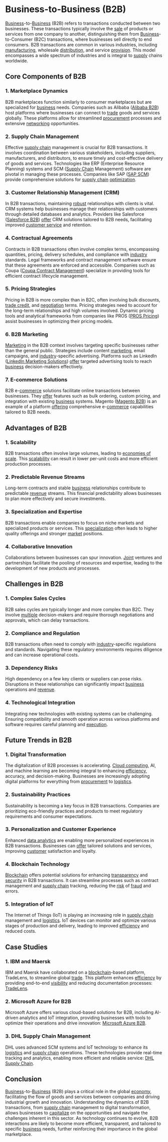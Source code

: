# Business-to-Business (B2B)

[Business](../b/business.md)-to-[Business](../b/business.md) (B2B) refers to transactions conducted between two businesses. These transactions typically involve the [sale](../s/sale.md) of products or services from one company to another, distinguishing them from [Business](../b/business.md)-to-Consumer (B2C) transactions, where businesses sell directly to end consumers. B2B transactions are common in various industries, including [manufacturing](../m/manufacturing.md), wholesale [distribution](../d/distribution.md), and service [provision](../p/provision.md). This model encompasses a wide spectrum of industries and is integral to [supply](../s/supply.md) chains worldwide.

## Core Components of B2B

### 1. **Marketplace Dynamics**

B2B marketplaces function similarly to consumer marketplaces but are specialized for [business](../b/business.md) needs. Companies such as Alibaba ([Alibaba B2B](https://www.alibaba.com/)) host platforms where businesses can connect to [trade](../t/trade.md) goods and services globally. These platforms allow for streamlined [procurement](../p/procurement.md) processes and extensive [networking](../n/networking.md) opportunities.

### 2. **Supply Chain Management**

Effective [supply chain](../s/supply_chain.md) management is crucial for B2B transactions. It involves coordination between various stakeholders, including suppliers, manufacturers, and distributors, to ensure timely and cost-effective delivery of goods and services. Technologies like ERP (Enterprise Resource Planning) systems and SCM ([Supply Chain](../s/supply_chain.md) Management) software are pivotal in managing these processes. Companies like SAP ([SAP SCM](https://www.sap.com/products/supply-chain-management.html)) provide comprehensive solutions for [supply chain](../s/supply_chain.md) [optimization](../o/optimization.md).

### 3. **Customer Relationship Management (CRM)**

In B2B transactions, maintaining [robust](../r/robust.md) relationships with clients is vital. CRM systems help businesses manage their relationships with customers through detailed databases and analytics. Providers like Salesforce ([Salesforce B2B](https://www.salesforce.com/solutions/industries/b2b-commerce/overview/)) [offer](../o/offer.md) CRM solutions tailored to B2B needs, facilitating improved [customer service](../c/customer_service.md) and retention.

### 4. **Contractual Agreements**

Contracts in B2B transactions often involve complex terms, encompassing quantities, pricing, delivery schedules, and compliance with [industry](../i/industry.md) standards. Legal frameworks and contract management software ensure that these agreements are enforced and accessible. Companies such as Coupa ([Coupa Contract Management](https://www.coupa.com/solutions/contract-management)) specialize in providing tools for efficient contract lifecycle management.

### 5. **Pricing Strategies**

Pricing in B2B is more complex than in B2C, often involving bulk discounts, [trade credit](../t/trade_credit.md), and [negotiation](../n/negotiation.md) terms. Pricing strategies need to account for the long-term relationships and high volumes involved. Dynamic pricing tools and analytical frameworks from companies like PROS ([PROS Pricing](https://pros.com/pricing-software/)) assist businesses in optimizing their pricing models.

### 6. **B2B Marketing**

[Marketing](../m/marketing.md) in the B2B context involves targeting specific businesses rather than the general public. Strategies include content [marketing](../m/marketing.md), email campaigns, and [industry](../i/industry.md)-specific advertising. Platforms such as LinkedIn ([LinkedIn Marketing Solutions](https://business.linkedin.com/marketing-solutions)) [offer](../o/offer.md) targeted advertising tools to reach [business](../b/business.md) decision-makers effectively.

### 7. **E-commerce Solutions**

B2B e-[commerce](../c/commerce.md) solutions facilitate online transactions between businesses. They [offer](../o/offer.md) features such as bulk ordering, custom pricing, and integration with existing [business](../b/business.md) systems. Magento ([Magento B2B](https://magento.com/solutions/b2b)) is an example of a platform [offering](../o/offering.md) comprehensive e-[commerce](../c/commerce.md) capabilities tailored to B2B needs.

## Advantages of B2B

### 1. **Scalability**

B2B transactions often involve large volumes, leading to [economies of scale](../e/economies_of_scale.md). This [scalability](../s/scalability.md) can result in lower per-unit costs and more efficient production processes.

### 2. **Predictable Revenue Streams**

Long-term contracts and stable [business](../b/business.md) relationships contribute to predictable [revenue](../r/revenue.md) streams. This financial predictability allows businesses to plan more effectively and secure investments.

### 3. **Specialization and Expertise**

B2B transactions enable companies to focus on niche markets and specialized products or services. This [specialization](../s/specialization.md) often leads to higher quality offerings and stronger [market](../m/market.md) positions.

### 4. **Collaborative Innovation**

Collaborations between businesses can spur innovation. [Joint](../j/joint.md) ventures and partnerships facilitate the pooling of resources and expertise, leading to the development of new products and processes.

## Challenges in B2B

### 1. **Complex Sales Cycles**

B2B sales cycles are typically longer and more complex than B2C. They involve [multiple](../m/multiple.md) decision-makers and require thorough negotiations and approvals, which can delay transactions.

### 2. **Compliance and Regulation**

B2B transactions often need to comply with [industry](../i/industry.md)-specific regulations and standards. Navigating these regulatory environments requires diligence and can increase operational costs.

### 3. **Dependency Risks**

High dependency on a few key clients or suppliers can pose risks. Disruptions in these relationships can significantly impact [business](../b/business.md) operations and [revenue](../r/revenue.md).

### 4. **Technological Integration**

Integrating new technologies with existing systems can be challenging. Ensuring compatibility and smooth operation across various platforms and software requires careful planning and [execution](../e/execution.md).

## Future Trends in B2B

### 1. **Digital Transformation**

The digitalization of B2B processes is accelerating. [Cloud computing](../c/cloud_computing_in_trading.md), AI, and machine learning are becoming integral to enhancing [efficiency](../e/efficiency.md), accuracy, and decision-making. Businesses are increasingly adopting digital platforms for everything from [procurement](../p/procurement.md) to [logistics](../l/logistics.md).

### 2. **Sustainability Practices**

Sustainability is becoming a key focus in B2B transactions. Companies are prioritizing eco-friendly practices and products to meet regulatory requirements and consumer expectations.

### 3. **Personalization and Customer Experience**

Enhanced [data analytics](../d/data_analytics.md) are enabling more personalized experiences in B2B transactions. Businesses can [offer](../o/offer.md) tailored solutions and services, improving [customer](../c/customer.md) satisfaction and loyalty.

### 4. **Blockchain Technology**

[Blockchain](../b/blockchain_in_trading.md) offers potential solutions for enhancing [transparency](../t/transparency.md) and [security](../s/security.md) in B2B transactions. It can streamline processes such as contract management and [supply chain](../s/supply_chain.md) tracking, reducing the [risk](../r/risk.md) of [fraud](../f/fraud.md) and errors.

### 5. **Integration of IoT**

The Internet of Things (IoT) is playing an increasing role in [supply chain](../s/supply_chain.md) management and [logistics](../l/logistics.md). IoT devices can monitor and optimize various stages of production and delivery, leading to improved [efficiency](../e/efficiency.md) and reduced costs.

## Case Studies

### 1. **IBM and Maersk**

IBM and Maersk have collaborated on a [blockchain](../b/blockchain_in_trading.md)-based platform, TradeLens, to streamline global [trade](../t/trade.md). This platform enhances [efficiency](../e/efficiency.md) by providing end-to-end [visibility](../v/visibility.md) and reducing documentation processes: [TradeLens](https://www.tradelens.com/).

### 2. **Microsoft Azure for B2B**

Microsoft Azure offers various cloud-based solutions for B2B, including AI-driven analytics and IoT integration, providing businesses with tools to optimize their operations and drive innovation: [Microsoft Azure B2B](https://azure.microsoft.com/en-us/solutions/b2b/).

### 3. **DHL Supply Chain Management**

DHL uses advanced SCM systems and IoT technology to enhance its [logistics](../l/logistics.md) and [supply chain](../s/supply_chain.md) operations. These technologies provide real-time tracking and analytics, enabling more efficient and reliable service: [DHL Supply Chain](https://www.dhl.com/global-en/home/our-divisions/supply-chain.html).

## Conclusion

[Business](../b/business.md)-to-[Business](../b/business.md) (B2B) plays a critical role in the global [economy](../e/economy.md), facilitating the flow of goods and services between companies and driving industrial growth and innovation. Understanding the dynamics of B2B transactions, from [supply chain](../s/supply_chain.md) management to digital transformation, allows businesses to [capitalize](../c/capitalize.md) on the opportunities and navigate the challenges inherent in this sector. As technology continues to evolve, B2B interactions are likely to become more efficient, transparent, and tailored to specific [business](../b/business.md) needs, further reinforcing their importance in the global marketplace.